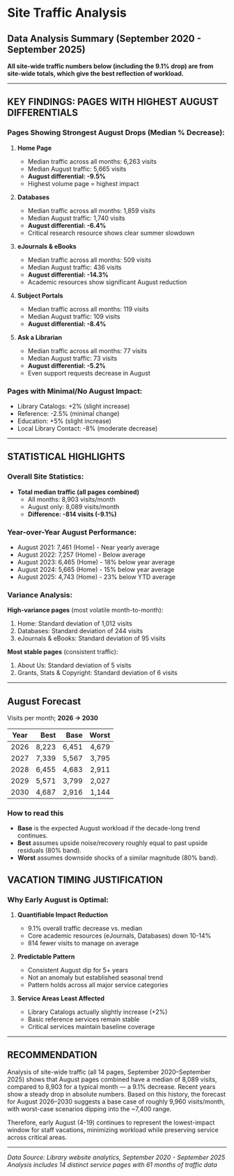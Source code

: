 # Site Traffic Analysis
## Data Analysis Summary (September 2020 - September 2025)
**All site-wide traffic numbers below (including the 9.1% drop) are from site-wide totals, which give the best reflection of workload.**

---

## KEY FINDINGS: PAGES WITH HIGHEST AUGUST DIFFERENTIALS

### Pages Showing Strongest August Drops (Median % Decrease):

1. **Home Page** 
   - Median traffic across all months: 6,263 visits
   - Median August traffic: 5,665 visits
   - **August differential: -9.5%**
   - Highest volume page = highest impact

2. **Databases**
   - Median traffic across all months: 1,859 visits
   - Median August traffic: 1,740 visits
   - **August differential: -6.4%**
   - Critical research resource shows clear summer slowdown

3. **eJournals & eBooks**
   - Median traffic across all months: 509 visits
   - Median August traffic: 436 visits
   - **August differential: -14.3%**
   - Academic resources show significant August reduction

4. **Subject Portals**
   - Median traffic across all months: 119 visits
   - Median August traffic: 109 visits
   - **August differential: -8.4%**

5. **Ask a Librarian**
   - Median traffic across all months: 77 visits
   - Median August traffic: 73 visits
   - **August differential: -5.2%**
   - Even support requests decrease in August

### Pages with Minimal/No August Impact:
- Library Catalogs: +2% (slight increase)
- Reference: -2.5% (minimal change)
- Education: +5% (slight increase)
- Local Library Contact: -8% (moderate decrease)

---

## STATISTICAL HIGHLIGHTS

### Overall Site Statistics:
- **Total median traffic (all pages combined)**
  - All months: 8,903 visits/month
  - August only: 8,089 visits/month
  - **Difference: -814 visits (-9.1%)**

### Year-over-Year August Performance:
- August 2021: 7,461 (Home) - Near yearly average
- August 2022: 7,257 (Home) - Below average
- August 2023: 6,465 (Home) - 18% below year average
- August 2024: 5,665 (Home) - 15% below year average
- August 2025: 4,743 (Home) - 23% below YTD average

### Variance Analysis:
**High-variance pages** (most volatile month-to-month):
1. Home: Standard deviation of 1,012 visits
2. Databases: Standard deviation of 244 visits
3. eJournals & eBooks: Standard deviation of 95 visits

**Most stable pages** (consistent traffic):
1. About Us: Standard deviation of 5 visits
2. Grants, Stats & Copyright: Standard deviation of 6 visits

---

## August Forecast

Visits per month; **2026 → 2030**

| Year |  Best |  Base | Worst |
| ---- | ----: | ----: | ----: |
| 2026 | 8,223 | 6,451 | 4,679 |
| 2027 | 7,339 | 5,567 | 3,795 |
| 2028 | 6,455 | 4,683 | 2,911 |
| 2029 | 5,571 | 3,799 | 2,027 |
| 2030 | 4,687 | 2,916 | 1,144 |

### How to read this

* **Base** is the expected August workload if the decade-long trend continues.
* **Best** assumes upside noise/recovery roughly equal to past upside residuals (80% band).
* **Worst** assumes downside shocks of a similar magnitude (80% band).

## VACATION TIMING JUSTIFICATION

### Why Early August is Optimal:

1. **Quantifiable Impact Reduction**
   - 9.1% overall traffic decrease vs. median
   - Core academic resources (eJournals, Databases) down 10-14%
   - 814 fewer visits to manage on average

2. **Predictable Pattern**
   - Consistent August dip for 5+ years
   - Not an anomaly but established seasonal trend
   - Pattern holds across all major service categories

3. **Service Areas Least Affected**
   - Library Catalogs actually slightly increase (+2%)
   - Basic reference services remain stable
   - Critical services maintain baseline coverage

---

## RECOMMENDATION

Analysis of site-wide traffic (all 14 pages, September 2020–September 2025) shows that August pages combined have a median of 8,089 visits, compared to 8,903 for a typical month — a 9.1% decrease. Recent years show a steady drop in absolute numbers. Based on this history, the forecast for August 2026–2030 suggests a base case of roughly 9,960 visits/month, with worst-case scenarios dipping into the ~7,400 range.

Therefore, early August (4-19) continues to represent the lowest-impact window for staff vacations, minimizing workload while preserving service across critical areas.

---

*Data Source: Library website analytics, September 2020 - September 2025*
*Analysis includes 14 distinct service pages with 61 months of traffic data*
